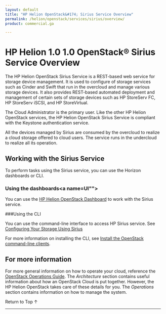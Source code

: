 ```yaml
---
layout: default
title: "HP Helion OpenStack&#174; Sirius Service Overview"
permalink: /helion/openstack/services/sirius/overview/
product: commercial.ga

---
```

<!--PUBLISHED-->

<script>

function PageRefresh {
onLoad="window.refresh"
}

PageRefresh();

</script>

<!--
<p style="font-size: small;"> <a href="/helion/openstack/services/tripleo/overview/">&#9664; PREV</a> | <a href="/helion/openstack/services/overview/">&#9650; UP</a> | <a href="/helion/openstack/services/identity/overview/"> NEXT &#9654</a> </p>
-->

# HP Helion 1.0 1.0 OpenStack&#174; Sirius Service Overview #

The HP Helion OpenStack Sirius Service is a REST-based web service for storage device  management. It is used to configure of storage services such as Cinder and Swift that run in the overcloud and manage various storage devices. It also provides REST-based automated deployment and management of certain sets of storage devices such as HP StoreServ FC, HP StoreServ iSCSI, and HP StoreVirtual. 

The Cloud Administrator is the primary user. Like the other HP Helion OpenStack services, the HP Helion OpenStack Sirius Service is compliant with the Keystone authentication service.

All the devices managed by Sirius are consumed by the overcloud to realize a cloud storage offered to cloud users. The service runs in the undercloud to realize all its operation.


## Working with the Sirius Service ##

To perform tasks using the Sirius service, you can use the Horizon dashboards or CLI.

### Using the dashboards<a name=UI""></a>

You can use the [HP Helion OpenStack Dashboard](/helion/openstack/dashboard/how-works/) to work with the Sirius service.

###Using the CLI<a name="cli"></a>

You can use the command-line interface to access HP Sirius service. See [Configuring Your Storage Using Sirius](/helion/openstack/sirius-cli/)

For more information on installing the CLI, see [Install the OpenStack command-line clients](http://docs.openstack.org/user-guide/content/install_clients.html).

## For more information ##

For more general information on how to operate your cloud, reference the [OpenStack Operations Guide](http://docs.openstack.org/ops/). The *Architecture* section contains useful information about how an OpenStack Cloud is put together. However, the HP Helion OpenStack takes care of these details for you. The *Operations* section contains information on how to manage the system.

 <a href="#top" style="padding:14px 0px 14px 0px; text-decoration: none;"> Return to Top &#8593; </a>

----
